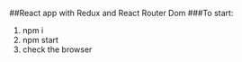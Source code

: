 ##React app with Redux and React Router Dom
###To start:
1. npm i
2. npm start
3. check the browser  